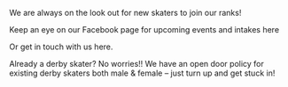 We are always on the look out for new skaters to join our ranks!

Keep an eye on our Facebook page for upcoming events and intakes here

Or get in touch with us here.

Already a derby skater? No worries!! We have an open door policy for existing derby skaters both male & female – just turn up and get stuck in!
